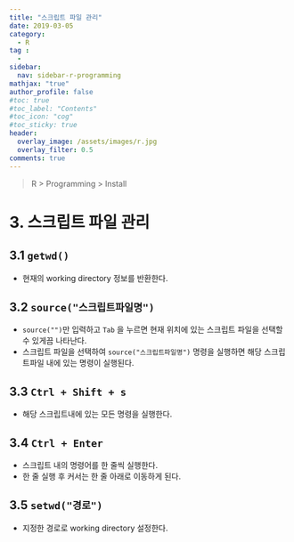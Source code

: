 ```yaml
---
title: "스크립트 파일 관리"
date: 2019-03-05
category:
  - R
tag :
  -
sidebar:
  nav: sidebar-r-programming
mathjax: "true"
author_profile: false
#toc: true
#toc_label: "Contents"
#toc_icon: "cog"
#toc_sticky: true
header:
  overlay_image: /assets/images/r.jpg
  overlay_filter: 0.5
comments: true  
---
```

> R > Programming > Install

# 3. 스크립트 파일 관리

## 3.1 `getwd()`

- 현재의 working directory 정보를 반환한다.

## 3.2 `source("스크립트파일명")`

- `source("")`만 입력하고 `Tab` 을 누르면 현재 위치에 있는 스크립트 파일을 선택할 수 있게끔 나타난다.
- 스크립트 파일을 선택하여 `source("스크립트파일명")` 명령을 실행하면 해당 스크립트파일 내에 있는 명령이 실행된다.

## 3.3 `Ctrl + Shift + s`

- 해당 스크립트내에 있는 모든 명령을 실행한다.

## 3.4 `Ctrl + Enter`

- 스크립트 내의 명령어를 한 줄씩 실행한다.
- 한 줄 실행 후 커서는 한 줄 아래로 이동하게 된다.

## 3.5 `setwd("경로")`

- 지정한 경로로 working directory 설정한다.
